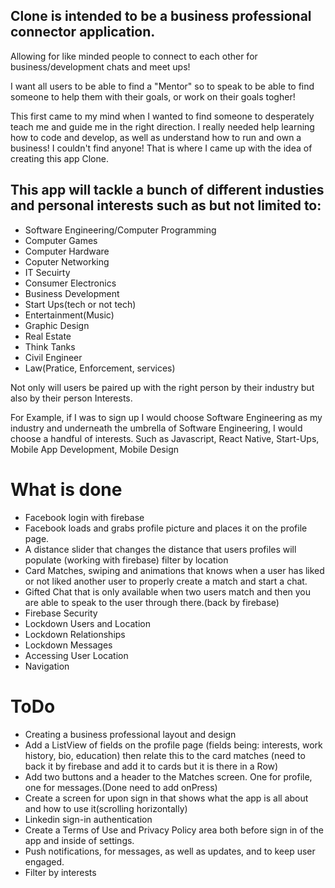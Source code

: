 ## Clone is intended to be a business professional connector application. 

Allowing for like minded people to connect to each other for business/development chats and meet ups!

I want all users to be able to find a "Mentor" so to speak to be able to find someone to help them with their goals, or work on their goals togher!

This first came to my mind when I wanted to find someone to desperately teach me and guide me in the right direction.
I really needed help learning how to code and develop, as well as understand how to run and own a business! 
I couldn't find anyone! That is where I came up with the idea of creating this app Clone.

## This app will tackle a bunch of different industies and personal interests such as but not limited to:

* Software Engineering/Computer Programming
* Computer Games
* Computer Hardware
* Coputer Networking
* IT Secuirty
* Consumer Electronics
* Business Development
* Start Ups(tech or not tech)
* Entertainment(Music)
* Graphic Design
* Real Estate
* Think Tanks
* Civil Engineer
* Law(Pratice, Enforcement, services)

Not only will users be paired up with the right person by their industry but also by their person Interests.

For Example, if I was to sign up I would choose Software Engineering as my industry and underneath the umbrella of Software Engineering, I would choose a handful of interests. Such as Javascript, React Native, Start-Ups, Mobile App Development, Mobile Design

# What is done

* Facebook login with firebase
* Facebook loads and grabs profile picture and places it on the profile page.
* A distance slider that changes the distance that users profiles will populate (working with firebase) filter by location
* Card Matches, swiping and animations that knows when a user has liked or not liked another user to properly create a match and start a chat.
* Gifted Chat that is only available when two users match and then you are able to speak to the user through there.(back by firebase)
* Firebase Security
* Lockdown Users and Location
* Lockdown Relationships
* Lockdown Messages
* Accessing User Location
* Navigation

# ToDo

* Creating a business professional layout and design 
* Add a ListView of fields on the profile page (fields being: interests, work history, bio, education) then relate this to the card matches (need to back it by firebase and add it to cards but it is there in a Row)
* Add two buttons and a header to the Matches screen. One for profile, one for messages.(Done need to add onPress)
* Create a screen for upon sign in that shows what the app is all about and how to use it(scrolling horizontally)
* Linkedin sign-in authentication
* Create a Terms of Use and Privacy Policy area both before sign in of the app and inside of settings.
* Push notifications, for messages, as well as updates, and to keep user engaged.
* Filter by interests

